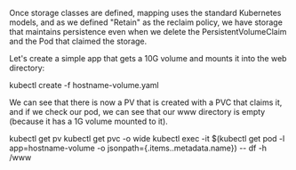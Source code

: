 Once storage classes are defined, mapping uses the standard Kubernetes models, and as we defined "Retain" as the reclaim policy, we have storage
that maintains persistence even when we delete the PersistentVolumeClaim and the Pod that claimed the storage.

Let's create a simple app that gets a 10G volume and mounts it into the web directory:

kubectl create -f hostname-volume.yaml

We can see that there is now a PV that is created with a PVC that claims it, and if we check our pod, we can see that our www directory is empty (because it has a 1G volume mounted to it).

kubectl get pv
kubectl get pvc -o wide
kubectl exec -it $(kubectl get pod -l app=hostname-volume -o jsonpath={.items..metadata.name}) -- df -h /www
